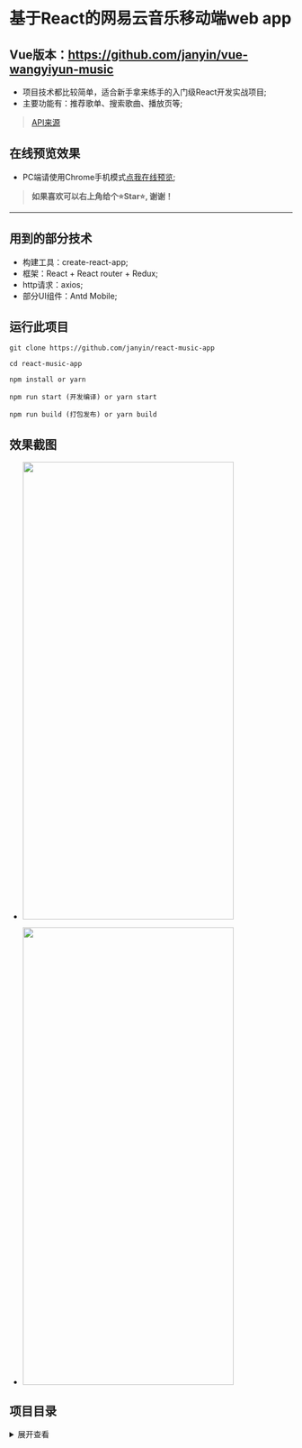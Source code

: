 # 基于React的网易云音乐移动端web app

## Vue版本：https://github.com/janyin/vue-wangyiyun-music

* 项目技术都比较简单，适合新手拿来练手的入门级React开发实战项目;
* 主要功能有：推荐歌单、搜索歌曲、播放页等;

>[API来源][2]

## 在线预览效果

* PC端请使用Chrome手机模式[点我在线预览][1];

 > <strong>如果喜欢可以右上角给个⭐Star⭐, 谢谢！</strong>
 ---

## 用到的部分技术

* 构建工具：create-react-app;
* 框架：React + React router + Redux;
* http请求：axios;
* 部分UI组件：Antd Mobile;

## 运行此项目
  
  ```git
  git clone https://github.com/janyin/react-music-app
  
  cd react-music-app
  
  npm install or yarn
  
  npm run start (开发编译) or yarn start

  npm run build (打包发布) or yarn build
  ```

## 效果截图

* <img src="https://sm.ms/image/y7VdBDKOMNbx4ks" width="375px" height="812px" /> <br />

*  <img src="https://sm.ms/image/k97yYagBlzweuOT" width="375px" height="812px" /> <br />

## 项目目录

<details>
<summary>展开查看</summary>
<pre><code>

├─api               // api请求参数相关配置
├─assets            // 静态资源
├─components       
│  ├─home           // 主页
│  │  ├─footer      // 主页底部
│  │  └─remdlist    // 主页推荐歌单部分
│  ├─rank           // 排行榜页面
│  ├─search         // 搜索页面
│  │  └─trending    // 搜索热词组件
│  └─song           // 歌曲项组件
├─page              
│  ├─layout         // 布局设置页
│  ├─player         // 播放页面
│  │  └─comment     // 歌曲评论组件
│  └─playlist       // 歌单页
├─route             // 路由配置
├─store             // redux配置
└─utils             // 公用JS

</code></pre>

</details>

[1]: https://react-music-app.now.sh/#/
[2]: https://binaryify.github.io/NeteaseCloudMusicApi

